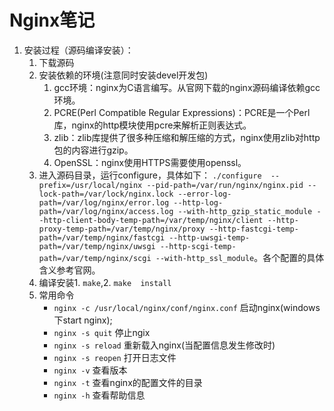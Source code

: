 # Nginx笔记

1. 安装过程（源码编译安装）：
	1. 下载源码
	2. 安装依赖的环境(注意同时安装devel开发包)
		1. gcc环境：nginx为C语言编写。从官网下载的nginx源码编译依赖gcc环境。
		2. PCRE(Perl Compatible Regular Expressions)：PCRE是一个Perl库，nginx的http模块使用pcre来解析正则表达式。
		3. zlib：zlib库提供了很多种压缩和解压缩的方式，nginx使用zlib对http包的内容进行gzip。
		4. OpenSSL：nginx使用HTTPS需要使用openssl。
	3. 进入源码目录，运行configure，具体如下：
	```./configure  --prefix=/usr/local/nginx --pid-path=/var/run/nginx/nginx.pid --lock-path=/var/lock/nginx.lock --error-log-path=/var/log/nginx/error.log --http-log-path=/var/log/nginx/access.log --with-http_gzip_static_module --http-client-body-temp-path=/var/temp/nginx/client --http-proxy-temp-path=/var/temp/nginx/proxy --http-fastcgi-temp-path=/var/temp/nginx/fastcgi --http-uwsgi-temp-path=/var/temp/nginx/uwsgi --http-scgi-temp-path=/var/temp/nginx/scgi --with-http_ssl_module```。各个配置的具体含义参考官网。
	4. 编译安装1. ```make```,2. ```make  install```
	5. 常用命令
    	- ```nginx -c /usr/local/nginx/conf/nginx.conf```  启动nginx(windows下start nginx);  
    	- ```nginx -s quit```       停止ngix  
    	- ```nginx -s reload```     重新载入nginx(当配置信息发生修改时)  
    	- ```nginx -s reopen```     打开日志文件  
    	- ```nginx -v```            查看版本  
    	- ```nginx -t```            查看nginx的配置文件的目录  
    	- ```nginx -h```           查看帮助信息
